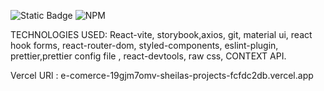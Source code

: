 ![Static Badge](https://img.shields.io/badge/react-vite) ![NPM](https://img.shields.io/npm/l/storybook)

TECHNOLOGIES USED:
React-vite, storybook,axios, git, material ui, react hook forms, react-router-dom, styled-components, eslint-plugin, prettier,prettier config file , react-devtools, raw css, CONTEXT API.

Vercel URl : e-comerce-19gjm7omv-sheilas-projects-fcfdc2db.vercel.app
